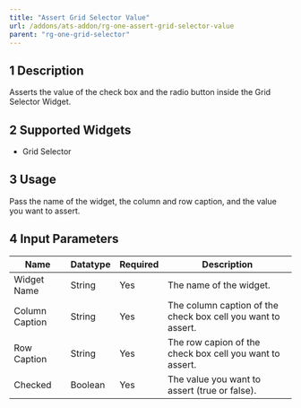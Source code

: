 ```yaml
---
title: "Assert Grid Selector Value"
url: /addons/ats-addon/rg-one-assert-grid-selector-value
parent: "rg-one-grid-selector"
---
```


## 1 Description

Asserts the value of the check box and the radio button inside the Grid Selector Widget.

## 2 Supported Widgets

* Grid Selector

## 3 Usage

Pass the name of the widget, the column and row caption, and the value you want to assert.

## 4 Input Parameters

Name | Datatype | Required | Description
---- | -------- | ------- |---------------
Widget Name | String | Yes | The name of the widget.
Column Caption | String | Yes | The column caption of the check box cell you want to assert.
Row Caption | String | Yes | The row capion of the check box cell you want to assert.
Checked | Boolean | Yes | The value you want to assert (true or false).
